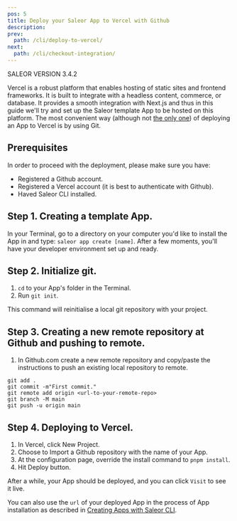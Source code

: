 ```yaml
---
pos: 5
title: Deploy your Saleor App to Vercel with Github
description:
prev:
  path: /cli/deploy-to-vercel/
next:
  path: /cli/checkout-integration/
---
```


SALEOR VERSION
3.4.2

Vercel is a robust platform that enables hosting of static sites and frontend frameworks. It is built to integrate with a headless content, commerce, or database. It provides a smooth integration with Next.js and thus in this guide we'll try and set up the Saleor template App to be hosted on this platform.
The most convenient way (although not [the only one](https://vercel.com/docs/concepts/deployments/overview#making-deployments)) of deploying an App to Vercel is by using Git.

## Prerequisites

In order to proceed with the deployment, please make sure you have:

- Registered a Github account.
- Registered a Vercel account (it is best to authenticate with Github).
- Haved Saleor CLI installed.

## Step 1. Creating a template App.

In your Terminal, go to a directory on your computer you'd like to install the App in and type: `saleor app create [name]`. After a few moments, you'll have your developer environment set up and ready.

## Step 2. Initialize git.

1. `cd` to your App's folder in the Terminal.
2. Run `git init`.

This command will reinitialise a local git repository with your project.

## Step 3. Creating a new remote repository at Github and pushing to remote.

1. In Github.com create a new remote repository and copy/paste the instructions to push an existing local repository to remote.

```
git add .
git commit -m"First commit."
git remote add origin <url-to-your-remote-repo>
git branch -M main
git push -u origin main
```

## Step 4. Deploying to Vercel.

1. In Vercel, click New Project.
2. Choose to Import a Github repository with the name of your App.
3. At the configuration page, override the install command to `pnpm install`.
4. Hit Deploy button.

After a while, your App should be deployed, and you can click `Visit` to see it live.

You can also use the `url` of your deployed App in the process of App installation as described in [Creating Apps with Saleor CLI](#).
